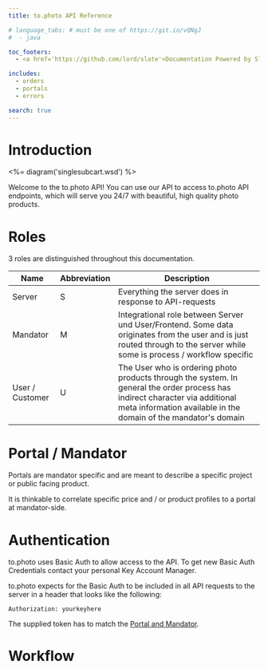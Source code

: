 ```yaml
---
title: to.photo API Reference

# language_tabs: # must be one of https://git.io/vQNgJ
#  - java

toc_footers:
  - <a href='https://github.com/lord/slate'>Documentation Powered by Slate</a>

includes:
  - orders
  - portals
  - errors

search: true
---
```


# Introduction

<%= diagram('singlesubcart.wsd') %>

Welcome to the to.photo API! You can use our API to access to.photo API endpoints, which will serve you 24/7 with beautiful, high quality photo products.

# Roles

3 roles are distinguished throughout this documentation.

| Name            | Abbreviation | Description  |
| --------------- | ------------ | ------------ |
| Server          | S            | Everything the server does in response to API-requests |
| Mandator        | M            | Integrational role between Server und User/Frontend. Some data originates from the user and is just routed through to the server while some is process / workflow specific | 
| User / Customer | U            | The User who is ordering photo products through the system. In general the order process has indirect character via additional meta information available in the domain of the mandator's domain |

# Portal / Mandator

Portals are mandator specific and are meant to describe a specific project or public facing product. 

It is thinkable to correlate specific price and / or product profiles to a portal at mandator-side.

# Authentication

to.photo uses Basic Auth to allow access to the API. To get new Basic Auth Credentials contact your personal Key Account Manager.

to.photo expects for the Basic Auth to be included in all API requests to the server in a header that looks like the following:

`Authorization: yourkeyhere`

The supplied token has to match the [Portal and Mandator](#portal-mandator).

# Workflow
